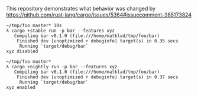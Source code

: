 This repository demonstrates what behavior was changed by
https://github.com/rust-lang/cargo/issues/5364#issuecomment-385173824

```
~/tmp/foo master* 10s
λ cargo +stable run -p bar --features xyz
   Compiling bar v0.1.0 (file:///home/matklad/tmp/foo/bar)
    Finished dev [unoptimized + debuginfo] target(s) in 0.35 secs
     Running `target/debug/bar`
xyz disabled

~/tmp/foo master*
λ cargo +nightly run -p bar --features xyz
   Compiling bar v0.1.0 (file:///home/matklad/tmp/foo/bar)
    Finished dev [unoptimized + debuginfo] target(s) in 0.37 secs
     Running `target/debug/bar`
xyz enabled
```

